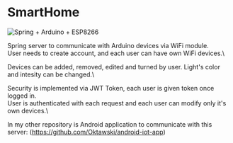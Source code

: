 # SmartHome
![Spring](https://img.shields.io/badge/Spring-6DB33F?style=for-the-badge&logo=spring&logoColor=white) + Arduino + ESP8266

Spring server to communicate with Arduino devices via WiFi module.\
User needs to create account, and each user can have own WiFi devices.\

Devices can be added, removed, edited and turned by user. Light's color and intesity can be changed.\

Security is implemented via JWT Token, each user is given token once logged in.\
User is authenticated with each request and each user can modify only it's own devices.\

In my other repository is Android application to communicate with this server: (https://github.com/Oktawski/android-iot-app)
